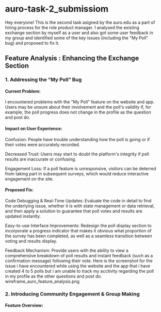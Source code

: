 # auro-task-2_submissiom
Hey everyone! This is the second task asigned by the auro.edu as a part of hiring process for the role product manager. I analysed the existing exchange section by myself as a user and also got some user feedback in my group and identified some of the key issues (including the "My Poll" bug) and proposed to fix it.

## Feature Analysis : Enhancing the Exchange Section
### 1. Addressing the “My Poll” Bug
#### Current Problem:
I encountered problems with the "My Poll" feature on the website and app. Users may be unsure about their involvement and the poll's validity if, for example, the poll progress does not change in the profile as the question and post do.
#### Impact on User Experience:
Confusion: People have trouble understanding how the poll is going or if their votes were accurately recorded.

Decreased Trust: Users may start to doubt the platform's integrity if poll results are inaccurate or confusing.

Engagement Loss: If a poll feature is unresponsive, visitors can be deterred from taking part in subsequent surveys, which would reduce interactive engagement on the site.

#### Proposed Fix:
Code Debugging & Real-Time Updates: Evaluate the code in detail to find the underlying issue, whether it is with state management or data retrieval, and then apply a solution to guarantee that poll votes and results are updated instantly.

Easy-to-use Interface Improvements: Redesign the poll display section to incorporate a progress indicator that makes it obvious what proportion of the survey has been completed, as well as a seamless transition between voting and results display.

Feedback Mechanism: Provide users with the ability to view a comprehensive breakdown of poll results and instant feedback (such as a confirmation message) following their vote.
Here is the screenshot for the issue i have encountered while using the website and the app that i have created 4 to 5 polls but i am unable to track my acctivity regarding the poll in my profile as the other questions and post do. wireframe_auro_feature_analysis.png
### 2. Introducing Community Engagement & Group Making
#### Feature Overview:
